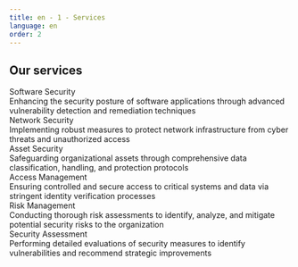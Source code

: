 ```yaml
---
title: en - 1 - Services
language: en
order: 2
---
```

<a id="services"></a>
<div class="title-block center"><h2>Our services</h2></div>

<div class="content-wrapper">
<div class="content-block">
<div class="services-list center">

<div class="serv">
<div class="serv-icon"><i class="bi bi-code fa-3x"></i></div>
<div class="serv-title">Software Security</div>
<div class="serv-text">Enhancing the security posture of software applications through advanced vulnerability detection and remediation techniques</div>
</div>

<div class="serv">
<div class="serv-icon"><i class="bi bi-hdd-network fa-3x"></i></div>
<div class="serv-title">Network Security</div>
<div class="serv-text">Implementing robust measures to protect network infrastructure from cyber threats and unauthorized access</div>
</div>

<div class="serv">
<div class="serv-icon"><i class="bi bi-shield-lock fa-3x"></i></div>
<div class="serv-title">Asset Security</div>
<div class="serv-text">Safeguarding organizational assets through comprehensive data classification, handling, and protection protocols</div>
</div>

<div class="serv">
<div class="serv-icon"><i class="bi bi-person-bounding-box fa-3x"></i></div>
<div class="serv-title">Access Management</div>
<div class="serv-text">Ensuring controlled and secure access to critical systems and data via stringent identity verification processes</div>
</div>

<div class="serv">
<div class="serv-icon"><i class="bi bi-clipboard-check fa-3x"></i></div>
<div class="serv-title">Risk Management</div>
<div class="serv-text">Conducting thorough risk assessments to identify, analyze, and mitigate potential security risks to the organization</div>
</div>

<div class="serv">
<div class="serv-icon"><i class="bi bi-fingerprint fa-3x"></i></div>
<div class="serv-title">Security Assessment</div>
<div class="serv-text">Performing detailed evaluations of security measures to identify vulnerabilities and recommend strategic improvements</div>
</div>


</div>
</div>
</div>